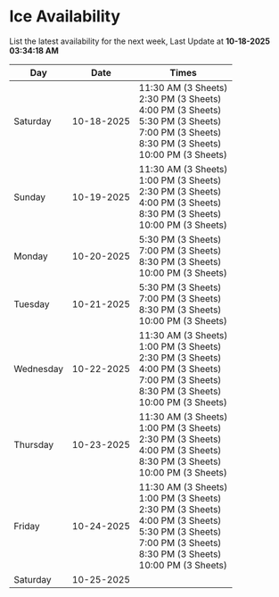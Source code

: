 # Ice Availability

List the latest availability for the next week, Last Update at **10-18-2025 03:34:18 AM**

| Day         | Date        | Times       |
| ----------- | ----------- | ----------- |
|Saturday|10-18-2025|11:30 AM (3 Sheets)<br>2:30 PM (3 Sheets)<br>4:00 PM (3 Sheets)<br>5:30 PM (3 Sheets)<br>7:00 PM (3 Sheets)<br>8:30 PM (3 Sheets)<br>10:00 PM (3 Sheets)|
|Sunday|10-19-2025|11:30 AM (3 Sheets)<br>1:00 PM (3 Sheets)<br>2:30 PM (3 Sheets)<br>4:00 PM (3 Sheets)<br>8:30 PM (3 Sheets)<br>10:00 PM (3 Sheets)|
|Monday|10-20-2025|5:30 PM (3 Sheets)<br>7:00 PM (3 Sheets)<br>8:30 PM (3 Sheets)<br>10:00 PM (3 Sheets)|
|Tuesday|10-21-2025|5:30 PM (3 Sheets)<br>7:00 PM (3 Sheets)<br>8:30 PM (3 Sheets)<br>10:00 PM (3 Sheets)|
|Wednesday|10-22-2025|11:30 AM (3 Sheets)<br>1:00 PM (3 Sheets)<br>2:30 PM (3 Sheets)<br>4:00 PM (3 Sheets)<br>7:00 PM (3 Sheets)<br>8:30 PM (3 Sheets)<br>10:00 PM (3 Sheets)|
|Thursday|10-23-2025|11:30 AM (3 Sheets)<br>1:00 PM (3 Sheets)<br>2:30 PM (3 Sheets)<br>4:00 PM (3 Sheets)<br>8:30 PM (3 Sheets)<br>10:00 PM (3 Sheets)|
|Friday|10-24-2025|11:30 AM (3 Sheets)<br>1:00 PM (3 Sheets)<br>2:30 PM (3 Sheets)<br>4:00 PM (3 Sheets)<br>5:30 PM (3 Sheets)<br>7:00 PM (3 Sheets)<br>8:30 PM (3 Sheets)<br>10:00 PM (3 Sheets)|
|Saturday|10-25-2025||
